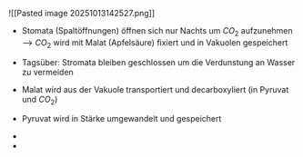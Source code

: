 ![[Pasted image 20251013142527.png]]
- Stomata (Spaltöffnungen) öffnen sich nur Nachts um $CO_2$ aufzunehmen --> $CO_2$ wird mit Malat (Apfelsäure) fixiert und in Vakuolen gespeichert

- Tagsüber: Stromata bleiben geschlossen um die Verdunstung an Wasser zu vermeiden
- Malat wird aus der Vakuole transportiert und decarboxyliert (in Pyruvat und $CO_2$) 
- Pyruvat wird in Stärke umgewandelt und gespeichert
- 
- 